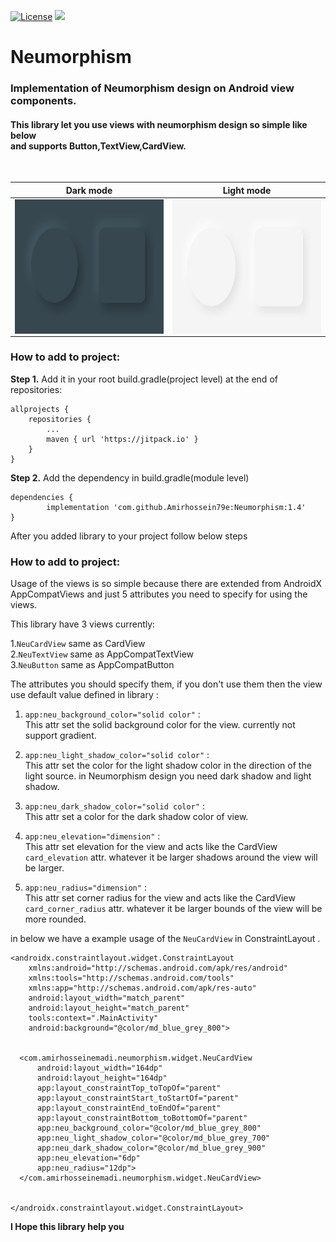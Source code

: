 [![License](https://img.shields.io/badge/License-Apache_2.0-blue.svg)](https://opensource.org/licenses/Apache-2.0)
[![](https://jitpack.io/v/Amirhossein79e/Neumorphism.svg)](https://jitpack.io/#Amirhossein79e/Neumorphism)
# Neumorphism #
### Implementation of Neumorphism design on Android view components. ###
####  This library let you use views with neumorphism design so simple like below <br/> and supports Button,TextView,CardView. ####

<br/>

Dark mode            |  Light mode
:------------------------:|:------------------------:
<img align="left" width="383" height="215" src="https://github.com/Amirhossein79e/Neumorphism/blob/4102ea9e55b5dcc1498576c45ee0ec425c00428a/Screenshot%202022-02-26%20054319%20(1).png" /> | <img align="right" width="383" height="215" src="https://github.com/Amirhossein79e/Neumorphism/blob/4102ea9e55b5dcc1498576c45ee0ec425c00428a/Screenshot%202022-02-26%20055008.png" />

### How to add to project: <br/> ###

__Step 1.__  Add it in your root build.gradle(project level) at the end of repositories:

	allprojects {
		repositories {
			...
			maven { url 'https://jitpack.io' }
		}
	}
	
__Step 2.__ Add the dependency in build.gradle(module level)

	dependencies {
	        implementation 'com.github.Amirhossein79e:Neumorphism:1.4'
	}

After you added library to your project follow below steps

### How to add to project: <br/> ###

Usage of the views is so simple because there are extended from AndroidX AppCompatViews and just 5 attributes you need to specify for using the views.

This library have 3 views currently:

1.`NeuCardView` same as CardView<br/>
2.`NeuTextView` same as AppCompatTextView<br/>
3.`NeuButton` same as AppCompatButton<br/>

The attributes you should specify them, if you don't use them then the view use default value defined in library :

1. `app:neu_background_color="solid color"` : <br/>
This attr set the solid background color for the view. currently not support gradient.

2. `app:neu_light_shadow_color="solid color"` :<br/>
This attr set the color for the light shadow color in the direction of the light source. in Neumorphism design you need dark shadow and light shadow.

3. `app:neu_dark_shadow_color="solid color"` :<br/>
This attr set a color for the dark shadow color of view.

4. `app:neu_elevation="dimension"` :<br/>
This attr set elevation for the view and acts like the CardView `card_elevation` attr. whatever it be larger shadows around the view will be larger.

5. `app:neu_radius="dimension"` :<br/>
This attr set corner radius for the view and acts like the CardView `card_corner_radius` attr. whatever it be larger bounds of the view will be more rounded.

in below we have a example usage of the `NeuCardView` in ConstraintLayout .

	<androidx.constraintlayout.widget.ConstraintLayout
	    xmlns:android="http://schemas.android.com/apk/res/android"
	    xmlns:tools="http://schemas.android.com/tools"
	    xmlns:app="http://schemas.android.com/apk/res-auto"
	    android:layout_width="match_parent"
	    android:layout_height="match_parent"
	    tools:context=".MainActivity"
	    android:background="@color/md_blue_grey_800">


	  <com.amirhosseinemadi.neumorphism.widget.NeuCardView
	      android:layout_width="164dp"
	      android:layout_height="164dp"
	      app:layout_constraintTop_toTopOf="parent"
	      app:layout_constraintStart_toStartOf="parent"
	      app:layout_constraintEnd_toEndOf="parent"
	      app:layout_constraintBottom_toBottomOf="parent"
	      app:neu_background_color="@color/md_blue_grey_800"
	      app:neu_light_shadow_color="@color/md_blue_grey_700"
	      app:neu_dark_shadow_color="@color/md_blue_grey_900"
	      app:neu_elevation="6dp"
	      app:neu_radius="12dp">
	  </com.amirhosseinemadi.neumorphism.widget.NeuCardView>


	</androidx.constraintlayout.widget.ConstraintLayout>
	
__I Hope this library help you__

